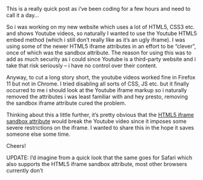  <p>This is a really quick post as i&#8217;ve been coding for a few hours and need to call it a day&#8230;</p>
<p>So i was working on my new website which uses a lot of HTML5, CSS3 etc. and shows Youtube videos, so naturally I wanted to use the Youtube HTML5 embed method (which i still don&#8217;t really like as it&#8217;s an ugly iframe). I was using some of the newer HTML5 iframe attributes in an effort to be &#8220;clever&#8221;, once of which was the sandbox attribute. The reason for using this was to add as much security as i could since Youtube is a third-party website and i take that risk seriously &#8211; i have no control over their content.</p>
<p>Anyway, to cut a long story short, the youtube videos worked fine in Firefox 11 but not in Chrome. I tried disabling all sorts of CSS, JS etc. but it finally occurred to me i should look at the Youtube iframe markup so i naturally removed the attributes i was least familiar with and hey presto, removing the sandbox iframe attribute cured the problem.</p>
<p>Thinking about this a little further, it&#8217;s pretty obvious that the <a href="http://www.w3schools.com/html5/att_iframe_sandbox.asp" target="_blank">HTML5 iframe sandbox attribute</a> would break the Youtube video since it imposes some severe restrictions on the iframe. I wanted to share this in the hope it saves someone else some time.</p>
<p>Cheers!</p>
<p>UPDATE: I&#8217;d imagine from a quick look that the same goes for Safari which also supports the HTML5 iframe sandbox attribute, most other browsers currently don&#8217;t</p>